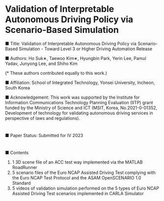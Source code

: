 # Validation of Interpretable Autonomous Driving Policy via Scenario-Based Simulation

■ Title: Validation of Interpretable Autonomous Driving Policy via Scenario-Based Simulation - Toward Level 3 or Higher Driving Automation Release

■ Authors: Ho Suk∗, Taewoo Kim∗, Hyungbin Park, Yerin Lee, Pamul Yadav, Junyong Lee, and Shiho Kim

(* These authors contributed equally to this work.)

■ Affiliation: School of Integrated Technology, Yonsei University, Incheon, South Korea

■ Acknowledgement: This work was supported by the Institute for Information Communications Technology Planning Evaluation (IITP) grant funded by the Ministry of Science and ICT (MSIT, Korea, No.2021-0-01352, Development of technology for validating autonomous driving services in perspective of laws and regulations). 
#
■ Paper Status: Submitted for IV 2023
#
■ Contents
1) 1 3D scene file of an ACC test way implemented via the MATLAB RoadRunner
2) 5 scenario files of the Euro NCAP Assisted Driving Test complying with the Euro NCAP Test Protocol and the ASAM OpenSCENARIO 1.0 Standard
3) 5 videos of validation simulation performed on the 5 types of Euro NCAP Assisted Driving Test scenarios implemented in CARLA Simulator
